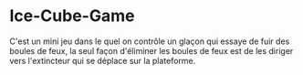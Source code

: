 # Ice-Cube-Game
C'est un mini jeu dans le quel on contrôle un glaçon qui essaye de fuir des boules de feux, la seul façon d'éliminer les boules de feux est de les diriger vers l'extincteur qui se déplace sur la plateforme.

